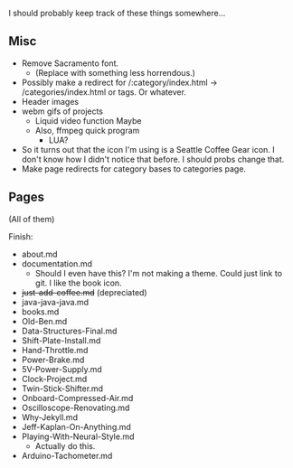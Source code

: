 I should probably keep track of these things somewhere...

## Misc
- Remove Sacramento font.
  - (Replace with something less horrendous.)
- Possibly make a redirect for /:category/index.html -> /categories/index.html or tags. Or whatever.
- Header images
- webm gifs of projects
  - Liquid video function Maybe
  - Also, ffmpeg quick program
    - LUA?
- So it turns out that the icon I'm using is a Seattle Coffee Gear icon. I don't know how I didn't notice that before. I should probs change that.
- Make page redirects for category bases to categories page.

## Pages
(All of them)

Finish:  
- about.md
- documentation.md
  - Should I even have this? I'm not making a theme. Could just link to git. I like the book icon.
- ~~just-add-coffee.md~~ (depreciated)
- java-java-java.md
- books.md
- Old-Ben.md
- Data-Structures-Final.md
- Shift-Plate-Install.md
- Hand-Throttle.md
- Power-Brake.md
- 5V-Power-Supply.md
- Clock-Project.md
- Twin-Stick-Shifter.md
- Onboard-Compressed-Air.md
- Oscilloscope-Renovating.md
- Why-Jekyll.md
- Jeff-Kaplan-On-Anything.md
- Playing-With-Neural-Style.md
  - Actually do this.
- Arduino-Tachometer.md
